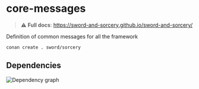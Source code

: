 # core-messages

> ⚠️ **Full docs**: https://sword-and-sorcery.github.io/sword-and-sorcery/

Definition of common messages for all the framework


```
conan create . sword/sorcery
```

## Dependencies


![Dependency graph](./images/graph.png)
